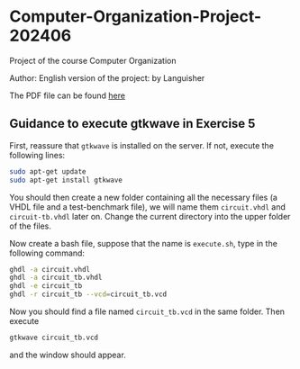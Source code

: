 # Computer-Organization-Project-202406

Project of the course Computer Organization

Author: English version of the project: by Languisher

The PDF file can be found [here](report/build/report.pdf)


## Guidance to execute gtkwave in Exercise 5

First, reassure that `gtkwave` is installed on the server. If not, execute the following lines:

```bash
sudo apt-get update
sudo apt-get install gtkwave
```

You should then create a new folder containing all the necessary files (a VHDL file and a test-benchmark file), we will name them `circuit.vhdl` and `circuit-tb.vhdl` later on. Change the current directory into the upper folder of the files.

Now create a bash file, suppose that the name is `execute.sh`, type in the following command:

```bash
ghdl -a circuit.vhdl
ghdl -a circuit_tb.vhdl
ghdl -e circuit_tb
ghdl -r circuit_tb --vcd=circuit_tb.vcd
```

Now you should find a file named `circuit_tb.vcd` in the same folder. Then execute

```bash
gtkwave circuit_tb.vcd
```

and the window should appear.